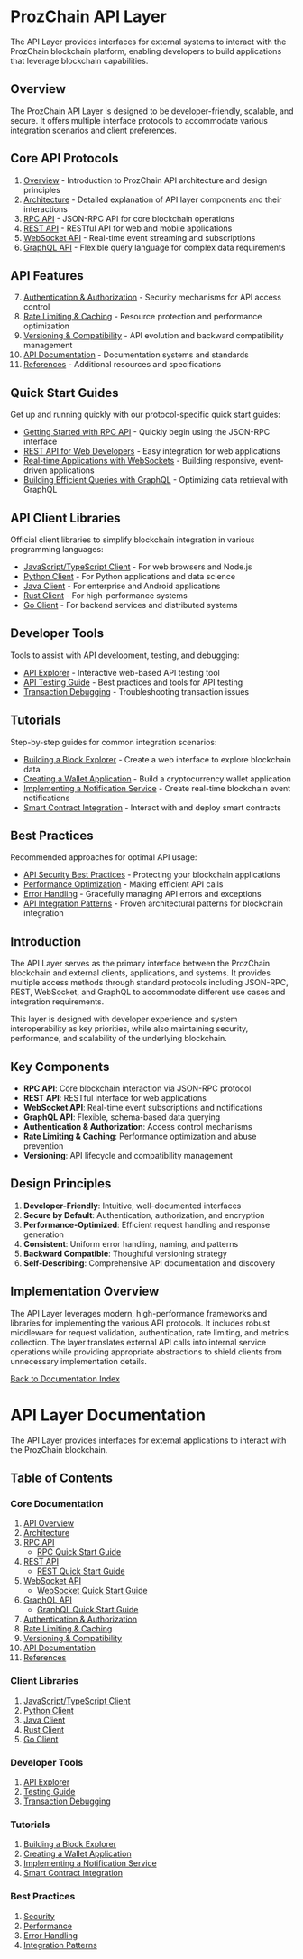 # ProzChain API Layer

The API Layer provides interfaces for external systems to interact with the ProzChain blockchain platform, enabling developers to build applications that leverage blockchain capabilities.

## Overview

The ProzChain API Layer is designed to be developer-friendly, scalable, and secure. It offers multiple interface protocols to accommodate various integration scenarios and client preferences.

## Core API Protocols

1. [Overview](./10.01-api-layer-overview.md) - Introduction to ProzChain API architecture and design principles
2. [Architecture](./10.02-api-layer-architecture.md) - Detailed explanation of API layer components and their interactions
3. [RPC API](./10.03-api-layer-rpc.md) - JSON-RPC API for core blockchain operations
4. [REST API](./10.04-api-layer-rest.md) - RESTful API for web and mobile applications
5. [WebSocket API](./10.05-api-layer-websocket.md) - Real-time event streaming and subscriptions
6. [GraphQL API](./10.06-api-layer-graphql.md) - Flexible query language for complex data requirements

## API Features

7. [Authentication & Authorization](./10.07-api-layer-auth.md) - Security mechanisms for API access control
8. [Rate Limiting & Caching](./10.08-api-layer-rate-limiting.md) - Resource protection and performance optimization
9. [Versioning & Compatibility](./10.09-api-layer-versioning.md) - API evolution and backward compatibility management
10. [API Documentation](./10.10-api-layer-documentation.md) - Documentation systems and standards
11. [References](./10.11-api-layer-references.md) - Additional resources and specifications

## Quick Start Guides

Get up and running quickly with our protocol-specific quick start guides:

- [Getting Started with RPC API](./10.03.1-api-layer-rpc-quickstart.md) - Quickly begin using the JSON-RPC interface
- [REST API for Web Developers](./10.04.1-api-layer-rest-quickstart.md) - Easy integration for web applications
- [Real-time Applications with WebSockets](./10.05.1-api-layer-websocket-quickstart.md) - Building responsive, event-driven applications
- [Building Efficient Queries with GraphQL](./10.06.1-api-layer-graphql-quickstart.md) - Optimizing data retrieval with GraphQL

## API Client Libraries

Official client libraries to simplify blockchain integration in various programming languages:

- [JavaScript/TypeScript Client](./10.12.1-api-layer-client-js.md) - For web browsers and Node.js
- [Python Client](./10.12.2-api-layer-client-python.md) - For Python applications and data science
- [Java Client](./10.12.3-api-layer-client-java.md) - For enterprise and Android applications
- [Rust Client](./10.12.4-api-layer-client-rust.md) - For high-performance systems
- [Go Client](./10.12.5-api-layer-client-go.md) - For backend services and distributed systems

## Developer Tools

Tools to assist with API development, testing, and debugging:

- [API Explorer](./10.13.1-api-layer-tools-explorer.md) - Interactive web-based API testing tool
- [API Testing Guide](./10.13.2-api-layer-tools-testing.md) - Best practices and tools for API testing
- [Transaction Debugging](./10.13.3-api-layer-tools-debugging.md) - Troubleshooting transaction issues

## Tutorials

Step-by-step guides for common integration scenarios:

- [Building a Block Explorer](./10.14.1-api-layer-tutorial-block-explorer.md) - Create a web interface to explore blockchain data
- [Creating a Wallet Application](./10.14.2-api-layer-tutorial-wallet.md) - Build a cryptocurrency wallet application
- [Implementing a Notification Service](./10.14.3-api-layer-tutorial-notifications.md) - Create real-time blockchain event notifications
- [Smart Contract Integration](./10.14.4-api-layer-tutorial-smart-contracts.md) - Interact with and deploy smart contracts

## Best Practices

Recommended approaches for optimal API usage:

- [API Security Best Practices](./10.15.1-api-layer-best-practices-security.md) - Protecting your blockchain applications
- [Performance Optimization](./10.15.2-api-layer-best-practices-performance.md) - Making efficient API calls
- [Error Handling](./10.15.3-api-layer-best-practices-error-handling.md) - Gracefully managing API errors and exceptions
- [API Integration Patterns](./10.15.4-api-layer-best-practices-integration.md) - Proven architectural patterns for blockchain integration

## Introduction

The API Layer serves as the primary interface between the ProzChain blockchain and external clients, applications, and systems. It provides multiple access methods through standard protocols including JSON-RPC, REST, WebSocket, and GraphQL to accommodate different use cases and integration requirements.

This layer is designed with developer experience and system interoperability as key priorities, while also maintaining security, performance, and scalability of the underlying blockchain.

## Key Components

- **RPC API**: Core blockchain interaction via JSON-RPC protocol
- **REST API**: RESTful interface for web applications
- **WebSocket API**: Real-time event subscriptions and notifications
- **GraphQL API**: Flexible, schema-based data querying
- **Authentication & Authorization**: Access control mechanisms
- **Rate Limiting & Caching**: Performance optimization and abuse prevention
- **Versioning**: API lifecycle and compatibility management

## Design Principles

1. **Developer-Friendly**: Intuitive, well-documented interfaces
2. **Secure by Default**: Authentication, authorization, and encryption
3. **Performance-Optimized**: Efficient request handling and response generation
4. **Consistent**: Uniform error handling, naming, and patterns
5. **Backward Compatible**: Thoughtful versioning strategy
6. **Self-Describing**: Comprehensive API documentation and discovery

## Implementation Overview

The API Layer leverages modern, high-performance frameworks and libraries for implementing the various API protocols. It includes robust middleware for request validation, authentication, rate limiting, and metrics collection. The layer translates external API calls into internal service operations while providing appropriate abstractions to shield clients from unnecessary implementation details.

[Back to Documentation Index](./00-0-documentation-index.md)

# API Layer Documentation

The API Layer provides interfaces for external applications to interact with the ProzChain blockchain.

## Table of Contents

### Core Documentation
1. [API Overview](./10.01-api-layer-overview.md)
2. [Architecture](./10.02-api-layer-architecture.md)
3. [RPC API](./10.03-api-layer-rpc.md)
   - [RPC Quick Start Guide](./10.03.1-api-layer-rpc-quickstart.md)
4. [REST API](./10.04-api-layer-rest.md)
   - [REST Quick Start Guide](./10.04.1-api-layer-rest-quickstart.md)
5. [WebSocket API](./10.05-api-layer-websocket.md)
   - [WebSocket Quick Start Guide](./10.05.1-api-layer-websocket-quickstart.md)
6. [GraphQL API](./10.06-api-layer-graphql.md)
   - [GraphQL Quick Start Guide](./10.06.1-api-layer-graphql-quickstart.md)
7. [Authentication & Authorization](./10.07-api-layer-auth.md)
8. [Rate Limiting & Caching](./10.08-api-layer-rate-limiting.md)
9. [Versioning & Compatibility](./10.09-api-layer-versioning.md)
10. [API Documentation](./10.10-api-layer-documentation.md)
11. [References](./10.11-api-layer-references.md)

### Client Libraries
1. [JavaScript/TypeScript Client](./10.12.1-api-layer-client-js.md)
2. [Python Client](./10.12.2-api-layer-client-python.md)
3. [Java Client](./10.12.3-api-layer-client-java.md)
4. [Rust Client](./10.12.4-api-layer-client-rust.md)
5. [Go Client](./10.12.5-api-layer-client-go.md)

### Developer Tools
1. [API Explorer](./10.13.1-api-layer-tools-explorer.md)
2. [Testing Guide](./10.13.2-api-layer-tools-testing.md)
3. [Transaction Debugging](./10.13.3-api-layer-tools-debugging.md)

### Tutorials
1. [Building a Block Explorer](./10.14.1-api-layer-tutorial-block-explorer.md)
2. [Creating a Wallet Application](./10.14.2-api-layer-tutorial-wallet.md)
3. [Implementing a Notification Service](./10.14.3-api-layer-tutorial-notifications.md)
4. [Smart Contract Integration](./10.14.4-api-layer-tutorial-smart-contracts.md)

### Best Practices
1. [Security](./10.15.1-api-layer-best-practices-security.md)
2. [Performance](./10.15.2-api-layer-best-practices-performance.md)
3. [Error Handling](./10.15.3-api-layer-best-practices-error-handling.md)
4. [Integration Patterns](./10.15.4-api-layer-best-practices-integration.md)
